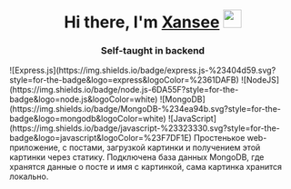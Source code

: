 <h1 align="center">Hi there, I'm <a href="https://daniilshat.ru/" target="_blank">Xansee</a> 
<img src="https://github.com/blackcater/blackcater/raw/main/images/Hi.gif" height="32"/></h1>
<h3 align="center">Self-taught in backend</h3>
![Express.js](https://img.shields.io/badge/express.js-%23404d59.svg?style=for-the-badge&logo=express&logoColor=%2361DAFB)
![NodeJS](https://img.shields.io/badge/node.js-6DA55F?style=for-the-badge&logo=node.js&logoColor=white)
![MongoDB](https://img.shields.io/badge/MongoDB-%234ea94b.svg?style=for-the-badge&logo=mongodb&logoColor=white)
![JavaScript](https://img.shields.io/badge/javascript-%23323330.svg?style=for-the-badge&logo=javascript&logoColor=%23F7DF1E)
Простенькое web-приложение, с постами, загрузкой картинки и получением этой картинки через статику. Подключена база данных MongoDB, где хранятся данные о посте и имя с картинкой, сама картинка хранится локально.